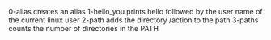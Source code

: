 0-alias creates an alias
1-hello_you prints hello followed by the user name of the current linux user
2-path adds the directory /action to the path
3-paths counts the number of directories in the PATH
